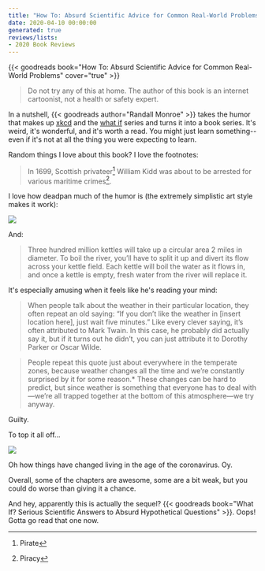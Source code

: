 ```yaml
---
title: "How To: Absurd Scientific Advice for Common Real-World Problems"
date: 2020-04-10 00:00:00
generated: true
reviews/lists:
- 2020 Book Reviews
---
```

{{< goodreads book="How To: Absurd Scientific Advice for Common Real-World Problems" cover="true" >}}

> Do not try any of this at home. The author of this book is an internet cartoonist, not a health or safety expert.

In a nutshell, {{< goodreads author="Randall Monroe" >}} takes the humor that makes up [xkcd](https://xkcd.com/) and the [what if](https://what-if.xkcd.com/) series and turns it into a book series. It's weird, it's wonderful, and it's worth a read. You might just learn something-- even if it's not at all the thing you were expecting to learn.  

<!--more-->

Random things I love about this book? I love the footnotes:  

> In 1699, Scottish privateer[^1] William Kidd was about to be arrested for various maritime crimes[^2].

I love how deadpan much of the humor is (the extremely simplistic art style makes it work):  

![](/embeds/books/attachments/how-to-absurd-scientific-advice-for-common-real-world-problems-x-1.png)  

And:  

> Three hundred million kettles will take up a circular area 2 miles in diameter. To boil the river, you’ll have to split it up and divert its flow across your kettle field. Each kettle will boil the water as it flows in, and once a kettle is empty, fresh water from the river will replace it.

It's especially amusing when it feels like he's reading your mind:  

> When people talk about the weather in their particular location, they often repeat an old saying: “If you don’t like the weather in [insert location here], just wait five minutes.” Like every clever saying, it’s often attributed to Mark Twain. In this case, he probably did actually say it, but if it turns out he didn’t, you can just attribute it to Dorothy Parker or Oscar Wilde.  

> People repeat this quote just about everywhere in the temperate zones, because weather changes all the time and we’re constantly surprised by it for some reason.* These changes can be hard to predict, but since weather is something that everyone has to deal with—we’re all trapped together at the bottom of this atmosphere—we try anyway.  

Guilty.  

To top it all off...  

![](/embeds/books/attachments/how-to-absurd-scientific-advice-for-common-real-world-problems-x-2.png)  

Oh how things have changed living in the age of the coronavirus. Oy.  

Overall, some of the chapters are awesome, some are a bit weak, but you could do worse than giving it a chance.  

And hey, apparently this is actually the sequel? {{< goodreads book="What If? Serious Scientific Answers to Absurd Hypothetical Questions" >}}. Oops! Gotta go read that one now.  

[^1]: Pirate
[^2]: Piracy


